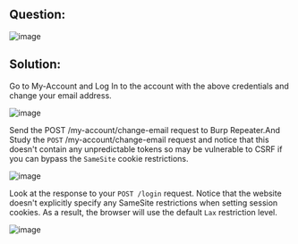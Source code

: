## Question:

![image](https://github.com/Nifalnasar/Portswigger-Labs/assets/141356053/ca1ed15c-7114-48ea-b7ec-4d05293b9d8e)

## Solution:

Go to My-Account and Log In to the account with the above credentials and change your email address.

![image](https://github.com/Nifalnasar/Portswigger-Labs/assets/141356053/89f49244-ba4c-4126-8a68-0ad78c98d5ca)

Send the POST /my-account/change-email request to Burp Repeater.And Study the ```POST``` /my-account/change-email request and notice that this doesn't contain any unpredictable tokens so may be vulnerable to CSRF if you can bypass the ```SameSite``` cookie restrictions.

![image](https://github.com/Nifalnasar/Portswigger-Labs/assets/141356053/a3105c8b-486d-4caa-8d5c-6edc5f249f86)

Look at the response to your ```POST /login``` request. Notice that the website doesn't explicitly specify any SameSite restrictions when setting session cookies. As a result, the browser will use the default ```Lax``` restriction level.

![image](https://github.com/Nifalnasar/Portswigger-Labs/assets/141356053/43be6136-b412-4286-9761-856d00d7f1f0)

